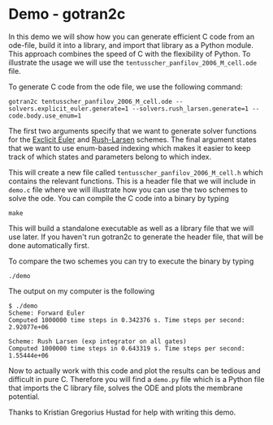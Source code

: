# Demo - gotran2c

In this demo we will show how you can generate efficient C code from an
ode-file, build it into a library, and import that library as a Python module. This approach combines the speed of C with the flexibility of Python.
To illustrate the usage we will use the
`tentusscher_panfilov_2006_M_cell.ode` file.

To generate C code from the ode file, we use the following command:

```
gotran2c tentusscher_panfilov_2006_M_cell.ode --solvers.explicit_euler.generate=1 --solvers.rush_larsen.generate=1 --code.body.use_enum=1
```

The first two arguments specify that we want to generate solver functions for the
[Exclicit Euler](https://en.wikipedia.org/wiki/Euler_method) and [Rush-Larsen](https://arxiv.org/abs/1712.02260) schemes. The final argument states that we want to use enum-based indexing which makes it easier to keep track of which states and parameters belong to which index.

This will create a new file called
`tentusscher_panfilov_2006_M_cell.h` which contains the relevant
functions. This is a header file that we will include in `demo.c` file
where we will illustrate how you can use the two schemes to solve the
ode. You can compile the C code into a binary by typing

```
make
```

This will build a standalone executable as well as a library file
that we will use later. If you haven't run gotran2c to generate the header file, that will be done automatically first.

To compare the two schemes you can try to execute the binary by typing

```
./demo
```

The output on my computer is the following

```
$ ./demo
Scheme: Forward Euler
Computed 1000000 time steps in 0.342376 s. Time steps per second: 2.92077e+06

Scheme: Rush Larsen (exp integrator on all gates)
Computed 1000000 time steps in 0.643319 s. Time steps per second: 1.55444e+06
```

Now to actually work with this code and plot the results can be
tedious and difficult in pure C. Therefore you will find a `demo.py` file which is
a Python file that imports the C library file, solves the ODE and plots
the membrane potential.

Thanks to Kristian Gregorius Hustad for help with writing this demo.
